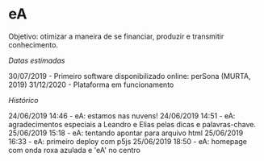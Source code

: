 # eA

Objetivo: otimizar a maneira de se financiar, produzir e transmitir conhecimento.

*Datas estimadas*

30/07/2019 - Primeiro software disponibilizado online: perSona (MURTA, 2019)
31/12/2020 - Plataforma em funcionamento

*Histórico*

24/06/2019 14:46 - eA: estamos nas nuvens!
24/06/2019 14:51 - eA: agradecimentos especiais a Leandro e Elias pelas dicas e palavras-chave.
25/06/2019 15:18 - eA: tentando apontar para arquivo html
25/06/2019 16:33 - eA: primeiro deploy com p5js
25/06/2019 18:50 - eA: homepage com onda roxa azulada e 'eA' no centro

